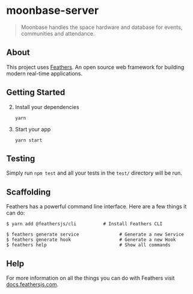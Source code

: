 # moonbase-server

> Moonbase handles the space hardware and database for events, communities and attendance.

## About

This project uses [Feathers](http://feathersjs.com). An open source web framework for building modern real-time applications.

## Getting Started

2. Install your dependencies

   ```
   yarn
   ```

3. Start your app

   ```
   yarn start
   ```

## Testing

Simply run `npm test` and all your tests in the `test/` directory will be run.

## Scaffolding

Feathers has a powerful command line interface. Here are a few things it can do:

```
$ yarn add @feathersjs/cli          # Install Feathers CLI

$ feathers generate service               # Generate a new Service
$ feathers generate hook                  # Generate a new Hook
$ feathers help                           # Show all commands
```

## Help

For more information on all the things you can do with Feathers visit [docs.feathersjs.com](http://docs.feathersjs.com).

